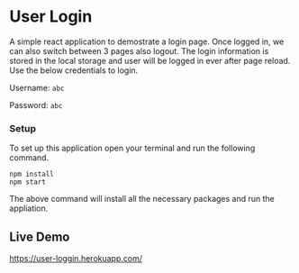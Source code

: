 # User Login

A simple react application to demostrate a login page. Once logged in, we can also switch between 3 pages also logout. The login information is stored in the local storage and user will be logged in ever after page reload. Use the below credentials to login.

Username: `abc`

Password: `abc`


### Setup

To set up this application open your terminal and run the following command.
```
npm install
npm start

```
The above command will install all the necessary packages and run the appliation.

## Live Demo
https://user-loggin.herokuapp.com/
